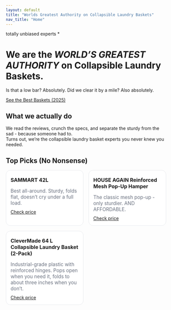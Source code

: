 ```yaml
---
layout: default
title: "Worlds Greatest Authority on Collapsible Laundry Baskets"
nav_title: "Home"
---
```

<p class="kicker">totally unbiased experts *</p>

<div class="hero">
  <h1>We are the <em>WORLD’S GREATEST AUTHORITY</em> on Collapsible Laundry Baskets.</h1>
  <p class="sub">Is that a low bar? Absolutely. Did we clear it by a mile? Also absolutely.</p>
  <a class="cta" href="/guides/best-collapsible-laundry-baskets-2025/">See the Best Baskets (2025)</a>
</div>

<section class="trust">
  <h2>What we actually do</h2>
  <p>
    We read the reviews, crunch the specs, and separate the sturdy from the sad - because someone had to. 
	<br/>
    Turns out, we’re the collapsible laundry basket experts you never knew you needed.
  </p>
</section>
<section class="top-picks">
  <h2>Top Picks (No Nonsense)</h2>
  <div class="cards" style="display:grid;grid-template-columns:repeat(auto-fit,minmax(220px,1fr));gap:16px;margin-top:12px">
    <article class="card" style="background:#fff;border:1px solid #e5e7eb;border-radius:14px;padding:14px">
      <h3 style="margin:6px 0 6px;font-size:1rem">SAMMART 42L</h3>
      <p style="color:#6b7280;font-size:.95rem;margin-bottom:10px">Best all-around. Sturdy, folds flat, doesn’t cry under a full load.</p>
      <a class="cta" href="https://amzn.to/48w5nRA">Check price</a>
    </article>
	<article class="card" style="background:#fff;border:1px solid #e5e7eb;border-radius:14px;padding:14px">
      <h3 style="margin:6px 0 6px;font-size:1rem">HOUSE AGAIN Reinforced Mesh Pop-Up Hamper</h3>
      <p style="color:#6b7280;font-size:.95rem;margin-bottom:10px">The classic mesh pop-up - only sturdier. AND AFFORDABLE.</p>
      <a class="cta" href="https://amzn.to/4n607HU">Check price</a>
    </article>
	<article class="card" style="background:#fff;border:1px solid #e5e7eb;border-radius:14px;padding:14px">
      <h3 style="margin:6px 0 6px;font-size:1rem">CleverMade 64 L Collapsible Laundry Basket (2-Pack)</h3>
      <p style="color:#6b7280;font-size:.95rem;margin-bottom:10px">Industrial-grade plastic with reinforced hinges. Pops open when you need it, folds to about three inches when you don’t.  </p>
      <a class="cta" href="https://amzn.to/4odXZPc">Check price</a>
    </article>
    <!-- duplicate 2–3 cards -->
  </div>
</section>
